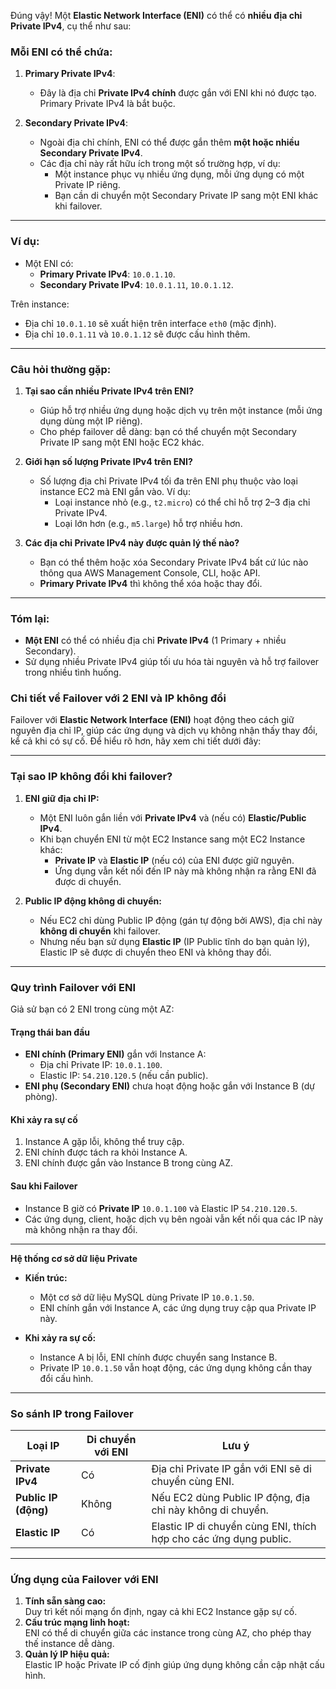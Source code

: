 Đúng vậy! Một **Elastic Network Interface (ENI)** có thể có **nhiều địa chỉ Private IPv4**, cụ thể như sau:

### **Mỗi ENI có thể chứa:**

1. **Primary Private IPv4**:

   - Đây là địa chỉ **Private IPv4 chính** được gắn với ENI khi nó được tạo. Primary Private IPv4 là bắt buộc.

2. **Secondary Private IPv4**:
   - Ngoài địa chỉ chính, ENI có thể được gắn thêm **một hoặc nhiều Secondary Private IPv4**.
   - Các địa chỉ này rất hữu ích trong một số trường hợp, ví dụ:
     - Một instance phục vụ nhiều ứng dụng, mỗi ứng dụng có một Private IP riêng.
     - Bạn cần di chuyển một Secondary Private IP sang một ENI khác khi failover.

---

### **Ví dụ:**

- Một ENI có:
  - **Primary Private IPv4**: `10.0.1.10`.
  - **Secondary Private IPv4**: `10.0.1.11`, `10.0.1.12`.

Trên instance:

- Địa chỉ `10.0.1.10` sẽ xuất hiện trên interface `eth0` (mặc định).
- Địa chỉ `10.0.1.11` và `10.0.1.12` sẽ được cấu hình thêm.

---

### **Câu hỏi thường gặp:**

1. **Tại sao cần nhiều Private IPv4 trên ENI?**

   - Giúp hỗ trợ nhiều ứng dụng hoặc dịch vụ trên một instance (mỗi ứng dụng dùng một IP riêng).
   - Cho phép failover dễ dàng: bạn có thể chuyển một Secondary Private IP sang một ENI hoặc EC2 khác.

2. **Giới hạn số lượng Private IPv4 trên ENI?**

   - Số lượng địa chỉ Private IPv4 tối đa trên ENI phụ thuộc vào loại instance EC2 mà ENI gắn vào. Ví dụ:
     - Loại instance nhỏ (e.g., `t2.micro`) có thể chỉ hỗ trợ 2–3 địa chỉ Private IPv4.
     - Loại lớn hơn (e.g., `m5.large`) hỗ trợ nhiều hơn.

3. **Các địa chỉ Private IPv4 này được quản lý thế nào?**
   - Bạn có thể thêm hoặc xóa Secondary Private IPv4 bất cứ lúc nào thông qua AWS Management Console, CLI, hoặc API.
   - **Primary Private IPv4** thì không thể xóa hoặc thay đổi.

---

### **Tóm lại**:

- **Một ENI** có thể có nhiều địa chỉ **Private IPv4** (1 Primary + nhiều Secondary).
- Sử dụng nhiều Private IPv4 giúp tối ưu hóa tài nguyên và hỗ trợ failover trong nhiều tình huống.

### **Chi tiết về Failover với 2 ENI và IP không đổi**

Failover với **Elastic Network Interface (ENI)** hoạt động theo cách giữ nguyên địa chỉ IP, giúp các ứng dụng và dịch vụ không nhận thấy thay đổi, kể cả khi có sự cố. Để hiểu rõ hơn, hãy xem chi tiết dưới đây:

---

### **Tại sao IP không đổi khi failover?**

1. **ENI giữ địa chỉ IP:**

   - Một ENI luôn gắn liền với **Private IPv4** và (nếu có) **Elastic/Public IPv4**.
   - Khi bạn chuyển ENI từ một EC2 Instance sang một EC2 Instance khác:
     - **Private IP** và **Elastic IP** (nếu có) của ENI được giữ nguyên.
     - Ứng dụng vẫn kết nối đến IP này mà không nhận ra rằng ENI đã được di chuyển.

2. **Public IP động không di chuyển:**
   - Nếu EC2 chỉ dùng Public IP động (gán tự động bởi AWS), địa chỉ này **không di chuyển** khi failover.
   - Nhưng nếu bạn sử dụng **Elastic IP** (IP Public tĩnh do bạn quản lý), Elastic IP sẽ được di chuyển theo ENI và không thay đổi.

---

### **Quy trình Failover với ENI**

Giả sử bạn có 2 ENI trong cùng một AZ:

#### **Trạng thái ban đầu**

- **ENI chính (Primary ENI)** gắn với Instance A:
  - Địa chỉ Private IP: `10.0.1.100`.
  - Elastic IP: `54.210.120.5` (nếu cần public).
- **ENI phụ (Secondary ENI)** chưa hoạt động hoặc gắn với Instance B (dự phòng).

#### **Khi xảy ra sự cố**

1. Instance A gặp lỗi, không thể truy cập.
2. ENI chính được tách ra khỏi Instance A.
3. ENI chính được gắn vào Instance B trong cùng AZ.

#### **Sau khi Failover**

- Instance B giờ có **Private IP** `10.0.1.100` và Elastic IP `54.210.120.5`.
- Các ứng dụng, client, hoặc dịch vụ bên ngoài vẫn kết nối qua các IP này mà không nhận ra thay đổi.

---

**Hệ thống cơ sở dữ liệu Private**

- **Kiến trúc:**

  - Một cơ sở dữ liệu MySQL dùng Private IP `10.0.1.50`.
  - ENI chính gắn với Instance A, các ứng dụng truy cập qua Private IP này.

- **Khi xảy ra sự cố:**
  - Instance A bị lỗi, ENI chính được chuyển sang Instance B.
  - Private IP `10.0.1.50` vẫn hoạt động, các ứng dụng không cần thay đổi cấu hình.

---

### **So sánh IP trong Failover**

| **Loại IP**          | **Di chuyển với ENI** | **Lưu ý**                                                         |
| -------------------- | --------------------- | ----------------------------------------------------------------- |
| **Private IPv4**     | Có                    | Địa chỉ Private IP gắn với ENI sẽ di chuyển cùng ENI.             |
| **Public IP (động)** | Không                 | Nếu EC2 dùng Public IP động, địa chỉ này không di chuyển.         |
| **Elastic IP**       | Có                    | Elastic IP di chuyển cùng ENI, thích hợp cho các ứng dụng public. |

---

### **Ứng dụng của Failover với ENI**

1. **Tính sẵn sàng cao:**  
   Duy trì kết nối mạng ổn định, ngay cả khi EC2 Instance gặp sự cố.
2. **Cấu trúc mạng linh hoạt:**  
   ENI có thể di chuyển giữa các instance trong cùng AZ, cho phép thay thế instance dễ dàng.
3. **Quản lý IP hiệu quả:**  
   Elastic IP hoặc Private IP cố định giúp ứng dụng không cần cập nhật cấu hình.
